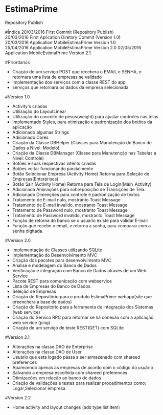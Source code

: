 # EstimaPrime
Repository Publish

#Índice
20/03/2016   First Commit (Repository Publish)   
20/03/2016   First Aplication Diretory Commit (Version 1.0)  
20/03/2016   Application MobileEstimaPrime Version 1.0   
25/04/2016   Application MobileEstimaPrime Version 2.0
02/05/2016   Application MobileEstimaPrime Version 2.1  

#Prioritarios
- Criação de um serviço POST que recebera o EMAIL e SENHA, e retornara uma lista de empresas se validado  
- Implementação dos serviços com a classe REST do app   
- serviços que retornara os dados da empresa selecionada  

#Version 1.0
- Activity's criadas
- Utilização do LayoutLinear
- Utilização do conceito de pesos(weight) para ajustar controles nas telas
- Implementado Styles, para otimização e padronização dos botões da aplicação
- Adicionado algumas Strings
- Adicionado Cores
- Criação da Classe DBHelper (Classes para Manutenção do Banco de Dados a Nível: Modelo)
- Criação da Classe DBManager (Classe para Manutenção nas Tabelas a Nivel: Controle)
- Botões e suas respectivas intents criadas
- Botões voltar funcionando parcialmente
- Botão Selecionar Empresa (Activity Home) Retorna para Seleção de Empresas(Enterprises)
- Botão Sair (Activity Home) Retorna para Tela de Login(Main_Activity)
- Adicionada Animações para sobreposiçlão de Transições de Tela.
- Adicionado Dimenções para controle e padronização de textos
- Tratamento de E-mail nulo, mostranto Toast Message
- Tratamento de E-mail invalido, mostranto Toast Message
- Tratamento de Password nulo, mostranto Toast Message
- Tratamento de Password invalido, mostranto Toast Message
- Função de retorna do banco se o usuario existe para validar E-mail
- Função que recebe o email, e retorna a senha, para comparar com a senha digitada.

#Version 2.0   
- Implementação de Classes utilizando SQLite    
- Implementação do Desenvolvimento MVC    
- Criação dos pacotes para desenvolvimento MVC    
- Analise e modelagem do Banco de Dados   
- Verificação e integração com Banco de Dados através de um Web Service      
- Pacote REST para comunicação com webservice   
- Lista de Empresas do Banco de Dados.
- Seleção de Empresas
- Criação do Repositório para o produto EstimaPrime-webapp(site que preenchera a base de dados)
- Criação do Repositório para a ferramenta de integração dos Sistemas (web service)   
- Criação do Servico RPC para retornar se há conexão com a aplicação web service (ping)   
- Criação de um serviço de teste REST(GET) com SQLite   

#Version 2.1
- Alterações na classe DAO de Enterprise    
- Alterações na classe DAO de User  
- Usuário que esta logado passa a ser armazenado com shareed preferences  
- Aparecendo apenas as empresas de acordo com o código do usuário   
- Salvando a empresa escolhida com shareed preferences  
- Otimizações em relação ao banco de dados  
- Criação de validações e testes para realizar procedimentos como: Logar,Selecionar empresa.  
  
#Version 2.2  
- Home activity and layout changes (add type list item)   
